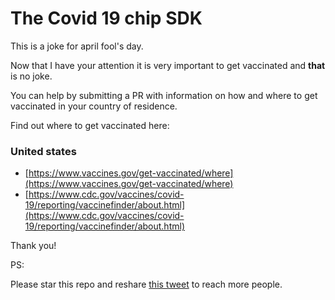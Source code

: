 # The Covid 19 chip SDK

This is a joke for april fool's day.

Now that I have your attention it is very important to get vaccinated and **that** is no joke.

You can help by submitting a PR with information on how and where to get vaccinated in your country of residence.

Find out where to get vaccinated here:

### United states

- [https://www.vaccines.gov/get-vaccinated/where](https://www.vaccines.gov/get-vaccinated/where)
- [https://www.cdc.gov/vaccines/covid-19/reporting/vaccinefinder/about.html](https://www.cdc.gov/vaccines/covid-19/reporting/vaccinefinder/about.html)



Thank you!


PS:

Please star this repo and reshare [this tweet](https://twitter.com/eatskolnikov/status/1377734330529746949) to reach more people.
